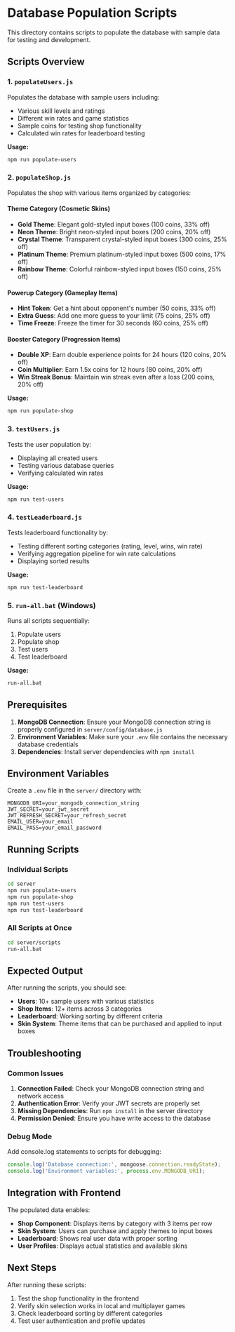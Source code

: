# Database Population Scripts

This directory contains scripts to populate the database with sample data for testing and development.

## Scripts Overview

### 1. `populateUsers.js`
Populates the database with sample users including:
- Various skill levels and ratings
- Different win rates and game statistics
- Sample coins for testing shop functionality
- Calculated win rates for leaderboard testing

**Usage:**
```bash
npm run populate-users
```

### 2. `populateShop.js`
Populates the shop with various items organized by categories:

#### Theme Category (Cosmetic Skins)
- **Gold Theme**: Elegant gold-styled input boxes (100 coins, 33% off)
- **Neon Theme**: Bright neon-styled input boxes (200 coins, 20% off)
- **Crystal Theme**: Transparent crystal-styled input boxes (300 coins, 25% off)
- **Platinum Theme**: Premium platinum-styled input boxes (500 coins, 17% off)
- **Rainbow Theme**: Colorful rainbow-styled input boxes (150 coins, 25% off)

#### Powerup Category (Gameplay Items)
- **Hint Token**: Get a hint about opponent's number (50 coins, 33% off)
- **Extra Guess**: Add one more guess to your limit (75 coins, 25% off)
- **Time Freeze**: Freeze the timer for 30 seconds (60 coins, 25% off)

#### Booster Category (Progression Items)
- **Double XP**: Earn double experience points for 24 hours (120 coins, 20% off)
- **Coin Multiplier**: Earn 1.5x coins for 12 hours (80 coins, 20% off)
- **Win Streak Bonus**: Maintain win streak even after a loss (200 coins, 20% off)

**Usage:**
```bash
npm run populate-shop
```

### 3. `testUsers.js`
Tests the user population by:
- Displaying all created users
- Testing various database queries
- Verifying calculated win rates

**Usage:**
```bash
npm run test-users
```

### 4. `testLeaderboard.js`
Tests leaderboard functionality by:
- Testing different sorting categories (rating, level, wins, win rate)
- Verifying aggregation pipeline for win rate calculations
- Displaying sorted results

**Usage:**
```bash
npm run test-leaderboard
```

### 5. `run-all.bat` (Windows)
Runs all scripts sequentially:
1. Populate users
2. Populate shop
3. Test users
4. Test leaderboard

**Usage:**
```bash
run-all.bat
```

## Prerequisites

1. **MongoDB Connection**: Ensure your MongoDB connection string is properly configured in `server/config/database.js`
2. **Environment Variables**: Make sure your `.env` file contains the necessary database credentials
3. **Dependencies**: Install server dependencies with `npm install`

## Environment Variables

Create a `.env` file in the `server/` directory with:

```env
MONGODB_URI=your_mongodb_connection_string
JWT_SECRET=your_jwt_secret
JWT_REFRESH_SECRET=your_refresh_secret
EMAIL_USER=your_email
EMAIL_PASS=your_email_password
```

## Running Scripts

### Individual Scripts
```bash
cd server
npm run populate-users
npm run populate-shop
npm run test-users
npm run test-leaderboard
```

### All Scripts at Once
```bash
cd server/scripts
run-all.bat
```

## Expected Output

After running the scripts, you should see:
- **Users**: 10+ sample users with various statistics
- **Shop Items**: 12+ items across 3 categories
- **Leaderboard**: Working sorting by different criteria
- **Skin System**: Theme items that can be purchased and applied to input boxes

## Troubleshooting

### Common Issues

1. **Connection Failed**: Check your MongoDB connection string and network access
2. **Authentication Error**: Verify your JWT secrets are properly set
3. **Missing Dependencies**: Run `npm install` in the server directory
4. **Permission Denied**: Ensure you have write access to the database

### Debug Mode

Add console.log statements to scripts for debugging:
```javascript
console.log('Database connection:', mongoose.connection.readyState);
console.log('Environment variables:', process.env.MONGODB_URI);
```

## Integration with Frontend

The populated data enables:
- **Shop Component**: Displays items by category with 3 items per row
- **Skin System**: Users can purchase and apply themes to input boxes
- **Leaderboard**: Shows real user data with proper sorting
- **User Profiles**: Displays actual statistics and available skins

## Next Steps

After running these scripts:
1. Test the shop functionality in the frontend
2. Verify skin selection works in local and multiplayer games
3. Check leaderboard sorting by different categories
4. Test user authentication and profile updates
